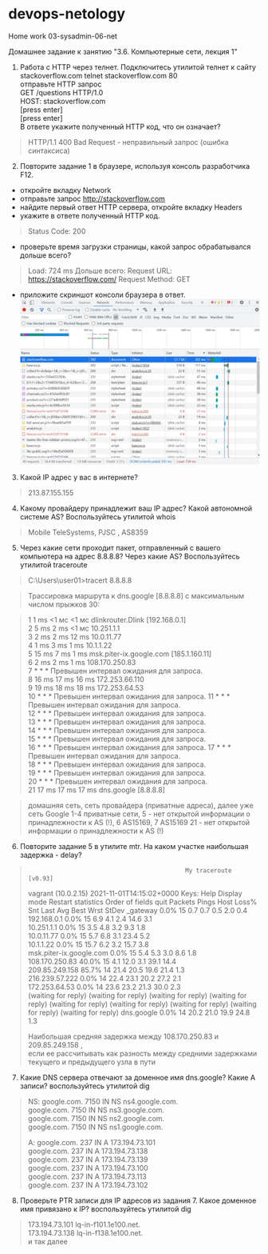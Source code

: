 # devops-netology
Home work 03-sysadmin-06-net

Домашнее задание к занятию "3.6. Компьютерные сети, лекция 1"

1. Работа c HTTP через телнет.
Подключитесь утилитой телнет к сайту stackoverflow.com telnet stackoverflow.com 80  
отправьте HTTP запрос  
GET /questions HTTP/1.0  
HOST: stackoverflow.com  
[press enter]  
[press enter]  
В ответе укажите полученный HTTP код, что он означает?   
> HTTP/1.1 400 Bad Request - неправильный запрос (ошибка синтаксиса)
2. Повторите задание 1 в браузере, используя консоль разработчика F12.  
* откройте вкладку Network  
* отправьте запрос http://stackoverflow.com  
* найдите первый ответ HTTP сервера, откройте вкладку Headers  
* укажите в ответе полученный HTTP код.  
>Status Code: 200 
* проверьте время загрузки страницы, какой запрос обрабатывался дольше всего?
> Load: 724 ms
> Дольше всего: 
> Request URL: https://stackoverflow.com/
> Request Method: GET
* приложите скриншот консоли браузера в ответ.  
![](https://github.com/mgesler/devops-netology/blob/main/screenshot1.JPG)
3. Какой IP адрес у вас в интернете?
>213.87.155.155
4. Какому провайдеру принадлежит ваш IP адрес? Какой автономной системе AS? Воспользуйтесь утилитой whois
> Mobile TeleSystems, PJSC , AS8359
5. Через какие сети проходит пакет, отправленный с вашего компьютера на адрес 8.8.8.8? Через какие AS? Воспользуйтесь утилитой traceroute
>C:\Users\user01>tracert 8.8.8.8

>Трассировка маршрута к dns.google [8.8.8.8]
> с максимальным числом прыжков 30:

> 1     1 ms    <1 мс    <1 мс  dlinkrouter.Dlink [192.168.0.1]  
> 2     5 ms     2 ms    <1 мс  10.251.1.1  
> 3     2 ms     2 ms    12 ms  10.0.11.77  
> 4     1 ms     3 ms     1 ms  10.1.1.22  
> 5    15 ms     7 ms     1 ms  msk.piter-ix.google.com [185.1.160.11]  
> 6     2 ms     2 ms     1 ms  108.170.250.83  
> 7     *        *        *     Превышен интервал ожидания для запроса.  
> 8    16 ms    17 ms    16 ms  172.253.66.110  
> 9    19 ms    18 ms    18 ms  172.253.64.53  
> 10     *        *        *     Превышен интервал ожидания для запроса.
> 11     *        *        *     Превышен интервал ожидания для запроса.  
> 12     *        *        *     Превышен интервал ожидания для запроса.  
> 13     *        *        *     Превышен интервал ожидания для запроса.  
> 14     *        *        *     Превышен интервал ожидания для запроса.  
> 15     *        *        *     Превышен интервал ожидания для запроса.  
> 16     *        *        *     Превышен интервал ожидания для запроса. 
> 17     *        *        *     Превышен интервал ожидания для запроса.  
> 18     *        *        *     Превышен интервал ожидания для запроса.  
> 19     *        *        *     Превышен интервал ожидания для запроса.  
> 20     *        *        *     Превышен интервал ожидания для запроса.  
> 21    17 ms    17 ms    17 ms  dns.google [8.8.8.8]  

> домашняя сеть, сеть провайдера (приватные адреса), далее уже сеть Google 
> 1-4 приватные сети, 5 - нет открытой информации о принадлежности к AS (!), 6 AS15169, 7 AS15169
> 21 - нет открытой информации о принадлежности к AS (!)

6. Повторите задание 5 в утилите mtr. На каком участке наибольшая задержка - delay?
>                                                 My traceroute  [v0.93]
> vagrant (10.0.2.15)                                                                            2021-11-01T14:15:02+0000
> Keys:  Help   Display mode   Restart statistics   Order of fields   quit
>                                                                               Packets               Pings
> Host                                                                        Loss%   Snt   Last   Avg  Best  Wrst StDev
> _gateway                                                                  0.0%    15    0.7   0.7   0.5   2.0   0.4  
> 192.168.0.1                                                               0.0%    15    6.9   4.1   2.4  14.6   3.1  
> 10.251.1.1                                                                0.0%    15    3.5   4.8   3.2   9.3   1.8  
> 10.0.11.77                                                                0.0%    15    5.7   6.8   3.1  23.4   5.2  
> 10.1.1.22                                                                 0.0%    15   15.7   6.2   3.2  15.7   3.8  
> msk.piter-ix.google.com                                                   0.0%    15    5.4   5.3   3.0   8.6   1.8  
> 108.170.250.83                                                           40.0%    15    4.1  12.0   3.1  39.1  14.4  
> 209.85.249.158                                                           85.7%    14   21.4  20.5  19.6  21.4   1.3  
> 216.239.57.222                                                            0.0%    14   22.4  23.1  20.2  27.2   2.1  
> 172.253.64.53                                                             0.0%    14   23.6  23.2  21.3  30.0   2.3  
(waiting for reply)
(waiting for reply)
(waiting for reply)
(waiting for reply)
(waiting for reply)
(waiting for reply)
(waiting for reply)
(waiting for reply)
(waiting for reply)
> dns.google                                                                0.0%    14   20.2  21.0  19.9  24.8   1.3 
> 
> Наибольшая средняя задержка между 108.170.250.83 и 209.85.249.158 ,   
> если ее рассчитывать как разность между средними задержками текущего и предыдущего узла в пути

7. Какие DNS сервера отвечают за доменное имя dns.google? Какие A записи? воспользуйтесь утилитой dig
>NS:
>google.com.             7150    IN      NS      ns4.google.com.  
>google.com.             7150    IN      NS      ns3.google.com.  
>google.com.             7150    IN      NS      ns2.google.com.  
>google.com.             7150    IN      NS      ns1.google.com.  
> 
> A:
> google.com.             237     IN      A       173.194.73.101  
>google.com.             237     IN      A       173.194.73.138  
>google.com.             237     IN      A       173.194.73.139  
>google.com.             237     IN      A       173.194.73.100  
>google.com.             237     IN      A       173.194.73.113  
>google.com.             237     IN      A       173.194.73.102  
>  
8. Проверьте PTR записи для IP адресов из задания 7. Какое доменное имя привязано к IP? воспользуйтесь утилитой dig
>173.194.73.101 lq-in-f101.1e100.net.  
> 173.194.73.138 lq-in-f138.1e100.net.  
> и так далее  